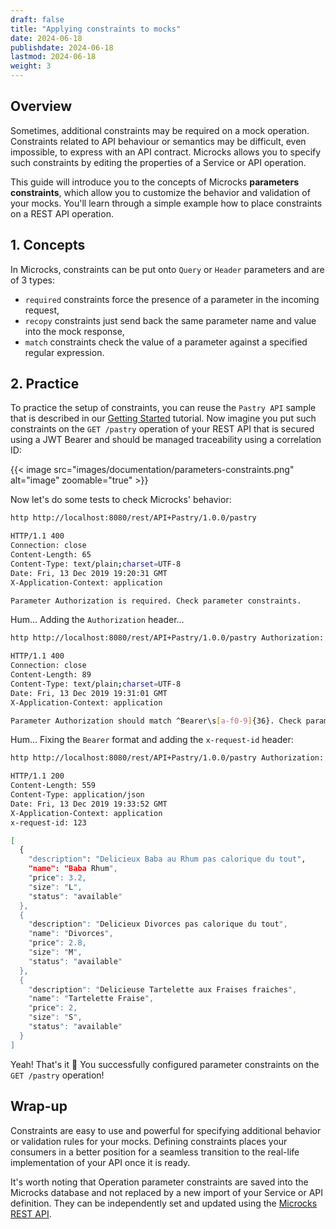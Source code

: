```yaml
---
draft: false
title: "Applying constraints to mocks"
date: 2024-06-18
publishdate: 2024-06-18
lastmod: 2024-06-18
weight: 3
---
```


## Overview

Sometimes, additional constraints may be required on a mock operation. Constraints related to API behaviour or semantics may be difficult, even impossible, to express with an API contract. Microcks allows you to specify such constraints by editing the properties of a Service or API operation.

This guide will introduce you to the concepts of Microcks **parameters constraints**, which allow you to customize the behavior and validation of your mocks. You'll learn through a simple example how to place constraints on a REST API operation.

## 1. Concepts

In Microcks, constraints can be put onto `Query` or `Header` parameters and are of 3 types:

* `required` constraints force the presence of a parameter in the incoming request,
* `recopy` constraints just send back the same parameter name and value into the mock response,
* `match` constraints check the value of a parameter against a specified regular expression.

## 2. Practice

To practice the setup of constraints, you can reuse the `Pastry API` sample that is described in our [Getting Started](/documentation/tutorials/getting-started) tutorial. Now imagine you put such constraints on the `GET /pastry` operation of your REST API that is secured using a JWT Bearer and should be managed traceability using a correlation ID:

{{< image src="images/documentation/parameters-constraints.png" alt="image" zoomable="true" >}}

Now let's do some tests to check Microcks' behavior:

```sh
http http://localhost:8080/rest/API+Pastry/1.0.0/pastry
```

```sh
HTTP/1.1 400 
Connection: close
Content-Length: 65
Content-Type: text/plain;charset=UTF-8
Date: Fri, 13 Dec 2019 19:20:31 GMT
X-Application-Context: application

Parameter Authorization is required. Check parameter constraints.
```

Hum... Adding the `Authorization` header...

```sh 
http http://localhost:8080/rest/API+Pastry/1.0.0/pastry Authorization:'Bearer 123'
```

```sh
HTTP/1.1 400 
Connection: close
Content-Length: 89
Content-Type: text/plain;charset=UTF-8
Date: Fri, 13 Dec 2019 19:31:01 GMT
X-Application-Context: application

Parameter Authorization should match ^Bearer\s[a-f0-9]{36}. Check parameter constraints.
```

Hum... Fixing the `Bearer` format and adding the `x-request-id` header:

```sh 
http http://localhost:8080/rest/API+Pastry/1.0.0/pastry Authorization:'Bearer abcdefabcdefabcdefabcdefab1234567890' x-request-id:123
```

```sh
HTTP/1.1 200 
Content-Length: 559
Content-Type: application/json
Date: Fri, 13 Dec 2019 19:33:52 GMT
X-Application-Context: application
x-request-id: 123

[
  {
    "description": "Delicieux Baba au Rhum pas calorique du tout",
    "name": "Baba Rhum",
    "price": 3.2,
    "size": "L",
    "status": "available"
  },
  {
    "description": "Delicieux Divorces pas calorique du tout",
    "name": "Divorces",
    "price": 2.8,
    "size": "M",
    "status": "available"
  },
  {
    "description": "Delicieuse Tartelette aux Fraises fraiches",
    "name": "Tartelette Fraise",
    "price": 2,
    "size": "S",
    "status": "available"
  }
]
```

Yeah! That's it 🎉
You successfully configured parameter constraints on the `GET /pastry` operation!

## Wrap-up

Constraints are easy to use and powerful for specifying additional behavior or validation rules for your mocks. Defining constraints places your consumers in a better position for a seamless transition to the real-life implementation of your API once it is ready.

It's worth noting that Operation parameter constraints are saved into the Microcks database and not replaced by a new import of your Service or API definition. They can be independently set and updated using the [Microcks REST API](/documentation/guides/automation/api).

